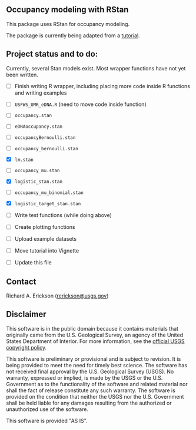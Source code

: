 ## Occupancy modeling with RStan

This package uses RStan for occupancy modeling.

The package is currently being adapted from a [tutorial](https://github.com/rerickson-usgs/StanOccupancyModelTutorials/). 

## Project status and to do:

Currently, several Stan models exist. 
Most wrapper functions have not yet been written. 


- [ ] Finish writing R wrapper, including placing more code inside R functions and writing examples 
 - [ ] `USFWS_UMR_eDNA.R` (need to move code inside function)
 - [ ] `occupancy.stan`
 - [ ] `eDNAoccupancy.stan`
 - [ ] `occupancyBernoulli.stan`
 - [ ] `occupancy_bernoulli.stan`
 - [x] `lm.stan`
 - [ ] `occupancy_mu.stan`
 - [x] `logistic_stan.stan`
 - [ ] `occupancy_mu_binomial.stan`
 - [x] `logistic_target_stan.stan`
   
 
- [ ] Write test functions (while doing above)
- [ ] Create plotting functions 
- [ ] Upload example datasets 
- [ ] Move tutorial into Vignette
- [ ] Update this file 

## Contact

Richard A. Erickson (rerickson@usgs.gov)

## Disclaimer

This software is in the public domain because it contains materials that originally came from the U.S. Geological Survey, an agency of the United States Department of Interior. For more information, see the [official USGS copyright policy](https://www2.usgs.gov/visual-id/credit_usgs.html#copyright/).


This software is preliminary or provisional and is subject to revision. It is being provided to meet the need for timely best science. The software has not received final approval by the U.S. Geological Survey (USGS). No warranty, expressed or implied, is made by the USGS or the U.S. Government as to the functionality of the software and related material nor shall the fact of release constitute any such warranty. The software is provided on the condition that neither the USGS nor the U.S. Government shall be held liable for any damages resulting from the authorized or unauthorized use of the software.

This software is provided "AS IS".
